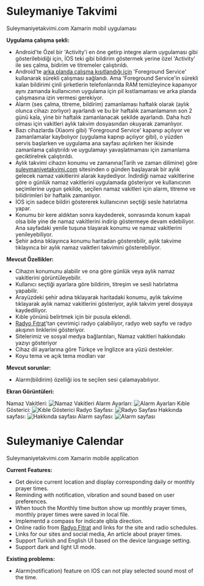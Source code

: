 # Suleymaniye Takvimi
Suleymaniyetakvimi.com Xamarin mobil uygulaması

**Uygulama çalışma şekli:**
* Android'te Özel bir 'Activity'i en öne getirp integre alarm uygulaması gibi gösterilebidiği için, İOS teki gibi bildirim göstermek yerine özel 'Activity' ile ses çalma, bidirim ve titremeler çalıştırıldı.
* Android'te [arka planda çalışma kısıtlandığı için](https://docs.microsoft.com/en-us/xamarin/android/app-fundamentals/services/#background-execution-limits-in-android-80) 'Foreground Service' kullanarak sürekli çalışması sağlandı. Ama 'Foreground Service'in sürekli kalan bildirimi çinli şirketlerin telefonlarında RAM temizleyince kapanıyor aynı zamanda kullanıcının uygulama için pil kıstlamaması ve arka planda çalışmasına izin vermesi gerekiyor.
* Alarm (ses çalma, titreme, bildirim) zamanlaması haftalık olarak (aylık olunca cihazı zorlıyor) ayarlandı ve bu bir haftalık zamanlamanın son 2 günü kala, yine bir haftalık zamanlanacak şekilde ayarlandı. Daha hızlı olması için vakitleri aylık takvim dosyasından okuyarak zamanlıyor.
* Bazı cihazlarda (Xiaomi gibi) 'Foreground Service' kapanıp açılıyor ve zamanlamalar kaybolıyor (uygulama kapnıp açılıyor gibi), o yüzden servis başlarken ve uygulama ana sayfası açılırken her ikisinde zamanlama çalıştırıldı ve uygulamayı yavaşlatmaması için zamanlama geciktirelrek çalıştırıldı.
* Aylık takvimi cihazın konumu ve zamanına(Tarih ve zaman dilimine) göre [suleymaniyetakvimi.com](https://www.suleymaniyetakvimi.com) sitesinden o günden başlayarak bir aylık gelecek namaz vakitlerini alarak kaydediyor. İndirdiği namaz vakitlerine göre o günlük namaz vakitlerini uygulamada gösteriyor ve kullanıcının seçimlerine uygun şekilde, seçilen namaz vakitleri için alarm, titreme ve bilidirimleri bir haftalık zamanlıyor.
* İOS için sadece bildiri göstererek kullanıcının seçtiği sesle hatırlatma yapar.
* Konumu bir kere aldıktan sonra kaydederek, sonrasında konum kapalı olsa bile yine de namaz vakitlerini indirip göstermeye devam edebiliyor. Ana sayfadaki yenile tuşuna tılayarak konumu ve namaz vakitlerini yenileyebiliyor.
* Şehir adına tıklayınca konumu haritadan gösterebilir, aylık takvime tıklayınca bir aylık namaz vaiktleri takvimini gösterebiliyor.

**Mevcut Özellikler:**

* Cihazın konumunu alabilir ve ona göre günlük veya aylık namaz vakitlerini görüntüleyebilir.
* Kullanıcı seçtiği ayarlara göre bildirim, titreşim ve sesli hatırlatma yapabilir.
* Arayüzdeki şehir adına tıklayarak haritadaki konumu, aylık takvime tıklayarak aylık namaz vakitlerini gösteriyor, aylık takvim yerel dosyaya kaydediliyor.
* Kıble yönünü belirtmek için bir pusula eklendi.
* [Radyo Fıtrat](https://www.radyofitrat.com)'tan çevrimiçi radyo çalabiliyor, radyo web sayfsı ve radyo akışının linklerini gösteriyor.
* Sitelerimiz ve sosyal medya bağlantıları, Namaz vakitleri hakkındakı yazıyı gösteriyor
* Cihaz dil ayarlarına göre Türkçe ve İnglizce ara yüzü destekler.
* Koyu tema ve açık tema modları var


**Mevcut sorunlar:**
* Alarm(bildirim) özelliği ios te seçilen sesi çalamayabılıyor.


**Ekran Görüntüleri:**

Namaz Vakitleri:    ![Namaz Vakitleri](Images/NamazVakitleri.png "Namaz Vakitleri")
Alarm Ayarları:     ![Alarm Ayarları](Images/AlarmAyarlari.png "Alarm Ayarları")
Kıble Gösterici:    ![Kıble Gösterici](Images/KibleGosterici.png "Kıble Gösterici")
Radyo Sayfası:      ![Radyo Sayfası](Images/Radyo.png "Radyo Sayfası")
Hakkında sayfası:   ![Hakkında sayfası](Images/Hakkinda.png "Hakkında sayfası")
Alarm sayfası:      ![Alarm sayfası](Images/Alarm.png "Alarm sayfası")


# Suleymaniye Calendar
Suleymaniyetakvimi.com Xamarin mobile application

**Current Features:**
* Get device current location and display corresponding daily or monthly prayer times.
* Reminding with notification, vibration and sound based on user preferences.
* When touch the Monthly time button show up monthly prayer times, monthly prayer times were saved in local file.
* Implementd a compass for indicate qibla direction.
* Online radio from [Radyo Fitrat](https://www.radyofitrat.com) and links for the site and radio schedules.
* Links for our sites and social media, An article about prayer times.
* Support Turkish and English UI based on the device language setting.
* Support dark and light UI mode.


**Existing problems:**
* Alarm(notification) feature on IOS can not play selected sound most of the time.

